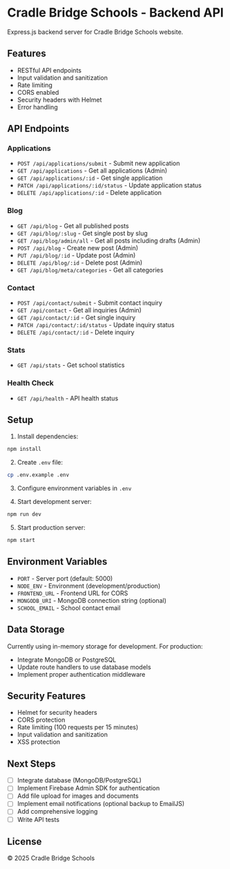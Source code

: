 # Cradle Bridge Schools - Backend API

Express.js backend server for Cradle Bridge Schools website.

## Features

- RESTful API endpoints
- Input validation and sanitization
- Rate limiting
- CORS enabled
- Security headers with Helmet
- Error handling

## API Endpoints

### Applications
- `POST /api/applications/submit` - Submit new application
- `GET /api/applications` - Get all applications (Admin)
- `GET /api/applications/:id` - Get single application
- `PATCH /api/applications/:id/status` - Update application status
- `DELETE /api/applications/:id` - Delete application

### Blog
- `GET /api/blog` - Get all published posts
- `GET /api/blog/:slug` - Get single post by slug
- `GET /api/blog/admin/all` - Get all posts including drafts (Admin)
- `POST /api/blog` - Create new post (Admin)
- `PUT /api/blog/:id` - Update post (Admin)
- `DELETE /api/blog/:id` - Delete post (Admin)
- `GET /api/blog/meta/categories` - Get all categories

### Contact
- `POST /api/contact/submit` - Submit contact inquiry
- `GET /api/contact` - Get all inquiries (Admin)
- `GET /api/contact/:id` - Get single inquiry
- `PATCH /api/contact/:id/status` - Update inquiry status
- `DELETE /api/contact/:id` - Delete inquiry

### Stats
- `GET /api/stats` - Get school statistics

### Health Check
- `GET /api/health` - API health status

## Setup

1. Install dependencies:
```bash
npm install
```

2. Create `.env` file:
```bash
cp .env.example .env
```

3. Configure environment variables in `.env`

4. Start development server:
```bash
npm run dev
```

5. Start production server:
```bash
npm start
```

## Environment Variables

- `PORT` - Server port (default: 5000)
- `NODE_ENV` - Environment (development/production)
- `FRONTEND_URL` - Frontend URL for CORS
- `MONGODB_URI` - MongoDB connection string (optional)
- `SCHOOL_EMAIL` - School contact email

## Data Storage

Currently using in-memory storage for development. For production:
- Integrate MongoDB or PostgreSQL
- Update route handlers to use database models
- Implement proper authentication middleware

## Security Features

- Helmet for security headers
- CORS protection
- Rate limiting (100 requests per 15 minutes)
- Input validation and sanitization
- XSS protection

## Next Steps

- [ ] Integrate database (MongoDB/PostgreSQL)
- [ ] Implement Firebase Admin SDK for authentication
- [ ] Add file upload for images and documents
- [ ] Implement email notifications (optional backup to EmailJS)
- [ ] Add comprehensive logging
- [ ] Write API tests

## License

© 2025 Cradle Bridge Schools
